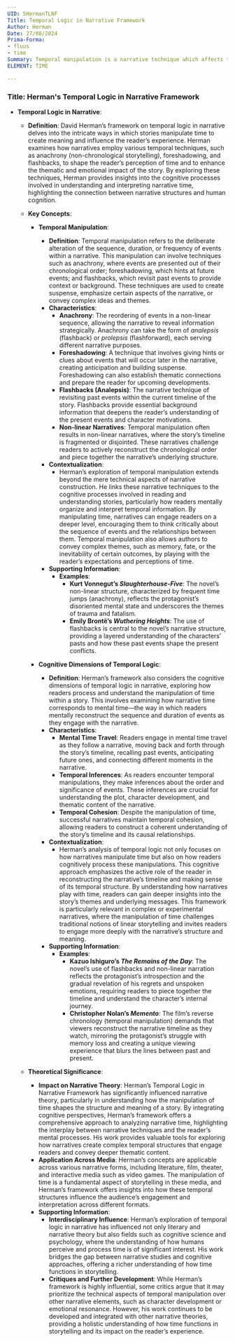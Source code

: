```yaml
---
UID: 5HermanTLNF
Title: Temporal Logic in Narrative Framework
Author: Herman
Date: 27/08/2024
Prima-Forma:
- fluus
- time
Summary: Temporal manipulation is a narrative technique which affects the reader's perception of time within the narrative.
ELEMENT: TIME

---
```

### Title: **Herman's Temporal Logic in Narrative Framework**

- **Temporal Logic in Narrative**:
  - **Definition**: David Herman’s framework on temporal logic in narrative delves into the intricate ways in which stories manipulate time to create meaning and influence the reader’s experience. Herman examines how narratives employ various temporal techniques, such as anachrony (non-chronological storytelling), foreshadowing, and flashbacks, to shape the reader’s perception of time and to enhance the thematic and emotional impact of the story. By exploring these techniques, Herman provides insights into the cognitive processes involved in understanding and interpreting narrative time, highlighting the connection between narrative structures and human cognition.

  - **Key Concepts**:

    - **Temporal Manipulation**:
      - **Definition**: Temporal manipulation refers to the deliberate alteration of the sequence, duration, or frequency of events within a narrative. This manipulation can involve techniques such as anachrony, where events are presented out of their chronological order; foreshadowing, which hints at future events; and flashbacks, which revisit past events to provide context or background. These techniques are used to create suspense, emphasize certain aspects of the narrative, or convey complex ideas and themes.
      - **Characteristics**:
        - **Anachrony**: The reordering of events in a non-linear sequence, allowing the narrative to reveal information strategically. Anachrony can take the form of *analepsis* (flashback) or *prolepsis* (flashforward), each serving different narrative purposes.
        - **Foreshadowing**: A technique that involves giving hints or clues about events that will occur later in the narrative, creating anticipation and building suspense. Foreshadowing can also establish thematic connections and prepare the reader for upcoming developments.
        - **Flashbacks (Analepsis)**: The narrative technique of revisiting past events within the current timeline of the story. Flashbacks provide essential background information that deepens the reader’s understanding of the present events and character motivations.
        - **Non-linear Narratives**: Temporal manipulation often results in non-linear narratives, where the story’s timeline is fragmented or disjointed. These narratives challenge readers to actively reconstruct the chronological order and piece together the narrative’s underlying structure.
      - **Contextualization**:
        - Herman’s exploration of temporal manipulation extends beyond the mere technical aspects of narrative construction. He links these narrative techniques to the cognitive processes involved in reading and understanding stories, particularly how readers mentally organize and interpret temporal information. By manipulating time, narratives can engage readers on a deeper level, encouraging them to think critically about the sequence of events and the relationships between them. Temporal manipulation also allows authors to convey complex themes, such as memory, fate, or the inevitability of certain outcomes, by playing with the reader’s expectations and perceptions of time.
      - **Supporting Information**:
        - **Examples**:
          - **Kurt Vonnegut’s *Slaughterhouse-Five***: The novel’s non-linear structure, characterized by frequent time jumps (anachrony), reflects the protagonist’s disoriented mental state and underscores the themes of trauma and fatalism.
          - **Emily Brontë’s *Wuthering Heights***: The use of flashbacks is central to the novel’s narrative structure, providing a layered understanding of the characters’ pasts and how these past events shape the present conflicts.

    - **Cognitive Dimensions of Temporal Logic**:
      - **Definition**: Herman’s framework also considers the cognitive dimensions of temporal logic in narrative, exploring how readers process and understand the manipulation of time within a story. This involves examining how narrative time corresponds to mental time—the way in which readers mentally reconstruct the sequence and duration of events as they engage with the narrative.
      - **Characteristics**:
        - **Mental Time Travel**: Readers engage in mental time travel as they follow a narrative, moving back and forth through the story’s timeline, recalling past events, anticipating future ones, and connecting different moments in the narrative.
        - **Temporal Inferences**: As readers encounter temporal manipulations, they make inferences about the order and significance of events. These inferences are crucial for understanding the plot, character development, and thematic content of the narrative.
        - **Temporal Cohesion**: Despite the manipulation of time, successful narratives maintain temporal cohesion, allowing readers to construct a coherent understanding of the story’s timeline and its causal relationships.
      - **Contextualization**:
        - Herman’s analysis of temporal logic not only focuses on how narratives manipulate time but also on how readers cognitively process these manipulations. This cognitive approach emphasizes the active role of the reader in reconstructing the narrative’s timeline and making sense of its temporal structure. By understanding how narratives play with time, readers can gain deeper insights into the story’s themes and underlying messages. This framework is particularly relevant in complex or experimental narratives, where the manipulation of time challenges traditional notions of linear storytelling and invites readers to engage more deeply with the narrative’s structure and meaning.
      - **Supporting Information**:
        - **Examples**:
          - **Kazuo Ishiguro’s *The Remains of the Day***: The novel’s use of flashbacks and non-linear narration reflects the protagonist’s introspection and the gradual revelation of his regrets and unspoken emotions, requiring readers to piece together the timeline and understand the character’s internal journey.
          - **Christopher Nolan’s *Memento***: The film’s reverse chronology (temporal manipulation) demands that viewers reconstruct the narrative timeline as they watch, mirroring the protagonist’s struggle with memory loss and creating a unique viewing experience that blurs the lines between past and present.

  - **Theoretical Significance**:
    - **Impact on Narrative Theory**: Herman’s Temporal Logic in Narrative Framework has significantly influenced narrative theory, particularly in understanding how the manipulation of time shapes the structure and meaning of a story. By integrating cognitive perspectives, Herman’s framework offers a comprehensive approach to analyzing narrative time, highlighting the interplay between narrative techniques and the reader’s mental processes. His work provides valuable tools for exploring how narratives create complex temporal structures that engage readers and convey deeper thematic content.
    - **Application Across Media**: Herman’s concepts are applicable across various narrative forms, including literature, film, theater, and interactive media such as video games. The manipulation of time is a fundamental aspect of storytelling in these media, and Herman’s framework offers insights into how these temporal structures influence the audience’s engagement and interpretation across different formats.
    - **Supporting Information**:
      - **Interdisciplinary Influence**: Herman’s exploration of temporal logic in narrative has influenced not only literary and narrative theory but also fields such as cognitive science and psychology, where the understanding of how humans perceive and process time is of significant interest. His work bridges the gap between narrative studies and cognitive approaches, offering a richer understanding of how time functions in storytelling.
      - **Critiques and Further Development**: While Herman’s framework is highly influential, some critics argue that it may prioritize the technical aspects of temporal manipulation over other narrative elements, such as character development or emotional resonance. However, his work continues to be developed and integrated with other narrative theories, providing a holistic understanding of how time functions in storytelling and its impact on the reader’s experience.